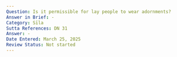 ```yaml
---
Question: Is it permissible for lay people to wear adornments?
Answer in Brief: -
Category: Sīla
Sutta References: DN 31
Answer: -
Date Entered: March 25, 2025
Review Status: Not started
---
```

